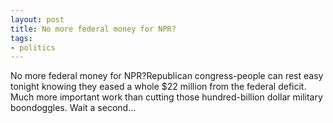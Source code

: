 ```yaml
---
layout: post
title: No more federal money for NPR?
tags:
- politics
---
```

No more federal money for NPR?Republican congress-people can rest easy tonight knowing they eased a whole $22 million from the federal deficit. Much more important work than cutting those hundred-billion dollar military boondoggles. Wait a second…
